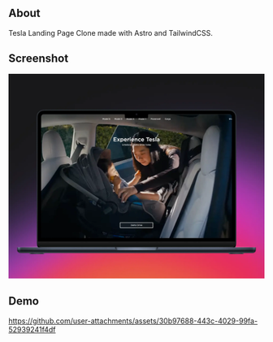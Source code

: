 ## About

Tesla Landing Page Clone made with Astro and TailwindCSS.

## Screenshot

![Tesla Screenshot](https://github.com/joseavr/astro-tesla-landing-page/blob/main/public/tesla-landing.webp)


## Demo

https://github.com/user-attachments/assets/30b97688-443c-4029-99fa-52939241f4df

